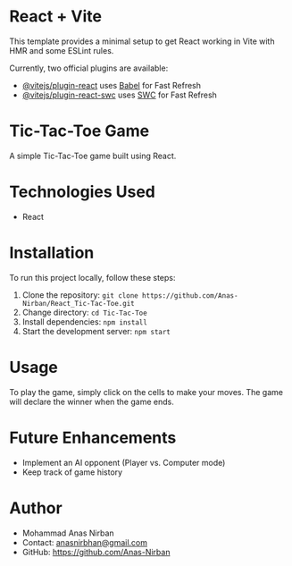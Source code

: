 # React + Vite

This template provides a minimal setup to get React working in Vite with HMR and some ESLint rules.

Currently, two official plugins are available:

- [@vitejs/plugin-react](https://github.com/vitejs/vite-plugin-react/blob/main/packages/plugin-react/README.md) uses [Babel](https://babeljs.io/) for Fast Refresh
- [@vitejs/plugin-react-swc](https://github.com/vitejs/vite-plugin-react-swc) uses [SWC](https://swc.rs/) for Fast Refresh

# Tic-Tac-Toe Game

A simple Tic-Tac-Toe game built using React.

# Technologies Used

- React

# Installation

To run this project locally, follow these steps:

1. Clone the repository: `git clone https://github.com/Anas-Nirban/React_Tic-Tac-Toe.git`
2. Change directory: `cd Tic-Tac-Toe`
3. Install dependencies: `npm install`
4. Start the development server: `npm start`

# Usage

To play the game, simply click on the cells to make your moves. The game will declare the winner when the game ends.

# Future Enhancements

- Implement an AI opponent (Player vs. Computer mode)
- Keep track of game history

# Author

- Mohammad Anas Nirban
- Contact: anasnirbhan@gmail.com
- GitHub: https://github.com/Anas-Nirban
